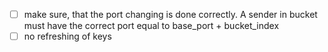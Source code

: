 * [ ] make sure, that the port changing is done correctly. A sender in bucket must have the correct port equal to base_port + bucket_index
* [ ] no refreshing of keys